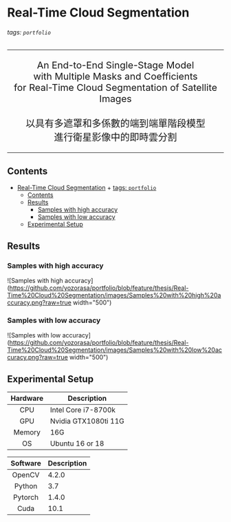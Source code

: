 # Real-Time Cloud Segmentation
###### tags: `portfolio`
---
<p style="text-align: center; font-size: 22px">
An End-to-End Single-Stage Model</br>
with Multiple Masks and Coefficients</br>
for Real-Time Cloud Segmentation of Satellite Images</br>
</br>
以具有多遮罩和多係數的端到端單階段模型</br> 
進行衛星影像中的即時雲分割</br>
</p>

---

## Contents
- [Real-Time Cloud Segmentation](#real-time-cloud-segmentation)
          + [tags: `portfolio`](#tags---portfolio-)
  * [Contents](#contents)
  * [Results](#results)
    + [Samples with high accuracy](#samples-with-high-accuracy)
    + [Samples with low accuracy](#samples-with-low-accuracy)
  * [Experimental Setup](#experimental-setup)


## Results

### Samples with high accuracy
![Samples with high accuracy](https://github.com/yozorasa/portfolio/blob/feature/thesis/Real-Time%20Cloud%20Segmentation/images/Samples%20with%20high%20accuracy.png?raw=true width="500")
### Samples with low accuracy
![Samples with low accuracy](https://github.com/yozorasa/portfolio/blob/feature/thesis/Real-Time%20Cloud%20Segmentation/images/Samples%20with%20low%20accuracy.png?raw=true width="500")


## Experimental Setup
|Hardware|Description|
|:--------:|-----------|
|CPU|Intel Core i7-8700k|
|GPU|Nvidia GTX1080ti 11G|
|Memory|16G|
|OS|Ubuntu 16 or 18|


|Software|Description|
|:--------:|-----------|
|OpenCV|4.2.0|
|Python|3.7|
|Pytorch|1.4.0|
|Cuda|10.1|